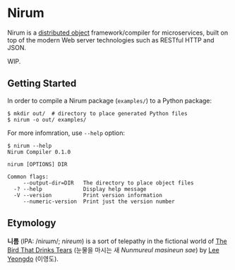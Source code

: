 Nirum
=====

Nirum is a [distributed object][1] framework/compiler for microservices,
built on top of the modern Web server technologies such as RESTful HTTP and
JSON.

WIP.

[1]: https://en.wikipedia.org/wiki/Distributed_object


Getting Started
---------------

In order to compile a Nirum package (`examples/`) to a Python package:

    $ mkdir out/  # directory to place generated Python files
    $ nirum -o out/ examples/

For more infomration, use `--help` option:

    $ nirum --help
    Nirum Compiler 0.1.0

    nirum [OPTIONS] DIR

    Common flags:
         --output-dir=DIR   The directory to place object files
      -? --help             Display help message
      -V --version          Print version information
         --numeric-version  Print just the version number


Etymology
---------

**니름** (IPA: /niɾɯm/; *nireum*) is a sort of telepathy in the fictional world
of [The Bird That Drinks Tears][2] (눈물을 마시는 새 *Nunmureul masineun sae*)
by [Lee Yeongdo][3] (이영도).

[2]: https://en.wikipedia.org/wiki/The_Bird_That_Drinks_Tears
[3]: https://en.wikipedia.org/wiki/Lee_Yeongdo
